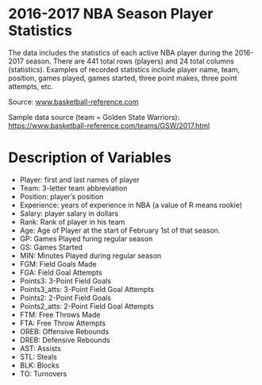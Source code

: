 # 2016-2017 NBA Season Player Statistics

The data includes the statistics of each active NBA player during the 2016-2017 season. There are 441 total rows (players) and 24 total columns (statistics). Examples of recorded statistics include player name, team, position, games played, games started, three point makes, three point attempts, etc.

Source:
www.basketball-reference.com

Sample data source (team = Golden State Warriors):
https://www.basketball-reference.com/teams/GSW/2017.html

# Description of Variables

- Player: first and last names of player
- Team: 3-letter team abbreviation
- Position: player’s position
- Experience: years of experience in NBA (a value of R means rookie)
- Salary: player salary in dollars
- Rank: Rank of player in his team
- Age: Age of Player at the start of February 1st of that season.
- GP: Games Played furing regular season
- GS: Games Started
- MIN: Minutes Played during regular season
- FGM: Field Goals Made
- FGA: Field Goal Attempts
- Points3: 3-Point Field Goals
- Points3_atts: 3-Point Field Goal Attempts
- Points2: 2-Point Field Goals
- Points2_atts: 2-Point Field Goal Attempts
- FTM: Free Throws Made
- FTA: Free Throw Attempts
- OREB: Offensive Rebounds
- DREB: Defensive Rebounds
- AST: Assists
- STL: Steals
- BLK: Blocks
- TO: Turnovers
